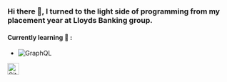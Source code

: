 ### Hi there 👋, I turned to the light side of programming from my placement year at Lloyds Banking group.

#### Currently learning :notebook: :
 - ![GraphQL](https://commons.wikimedia.org/wiki/File:GraphQL_Logo.svg)


<!--
**divakaivan/divakaivan** is a ✨ _special_ ✨ repository because its `README.md` (this file) appears on your GitHub profile.

Here are some ideas to get you started:

- 🔭 I’m currently working on ...
- 🌱 I’m currently learning ...
- 👯 I’m looking to collaborate on ...
- 🤔 I’m looking for help with ...
- 💬 Ask me about ...
- 📫 How to reach me: ...
- 😄 Pronouns: ...
- ⚡ Fun fact: ...
-->
<img align="left" alt="Github" width="26px" src="https://www.freepngimg.com/thumb/github/1-2-github-free-png-image.png" />
